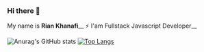 ### Hi there 👋
My name is **Rian Khanafi**__
⚡ I'am Fullstack Javascript Developer__
<br/>



![Anurag's GitHub stats](https://github-readme-stats.vercel.app/api?username=RianKhanafi&show_icons=true&theme=dark&title_color=#ffffff)
[![Top Langs](https://github-readme-stats.vercel.app/api/top-langs/?username=anuraghazra&layout=compact)](https://github.com/anuraghazra/github-readme-stats)

<!--
**RianKhanafi/RianKhanafi** is a ✨ _special_ ✨ repository because its `README.md` (this file) appears on your GitHub profile.

Here are some ideas to get you started:

- 🔭 I’m currently working on ...
- 🌱 I’m currently learning ...
- 👯 I’m looking to collaborate on ...
- 🤔 I’m looking for help with ...
- 💬 Ask me about ...
- 📫 How to reach me: ...
- 😄 Pronouns: ...
- ⚡ Fun fact: ...
-->
